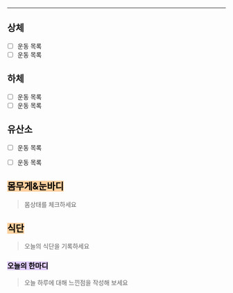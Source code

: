---  

##  상체 

- [ ]  운동 목록
- [ ]  운동 목록

## 하체 

- [ ]  운동 목록
- [ ]  운동 목록

## 유산소

- [ ]  운동 목록
- [ ]  운동 목록


## <mark style="background: #FFB86CA6;">몸무게&눈바디</mark>

> 몸상태를 체크하세요

## <mark style="background: #FFB86CA6;">식단</mark>

> 오늘의 식단을 기록하세요

### <mark style="background: #D2B3FFA6;">오늘의 한마디</mark>

>오늘 하루에 대해 느낀점을 작성해 보세요